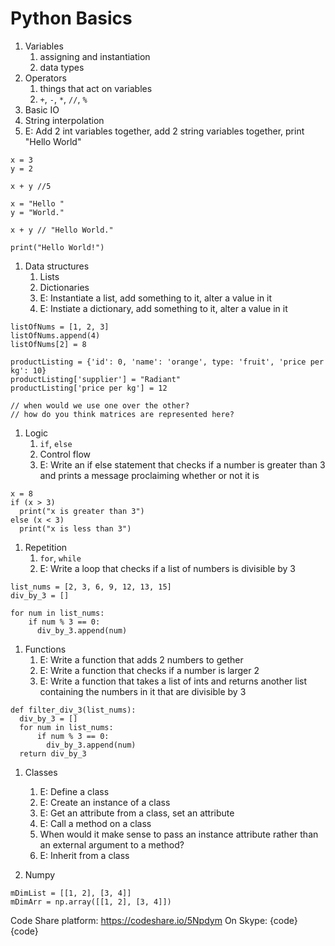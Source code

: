 # Python Basics

1. Variables
   1. assigning and instantiation
   1. data types
1. Operators
   1. things that act on variables
   1. `+`, `-`, `*`, `//`, `%`
1. Basic IO
1. String interpolation
1. E: Add 2 int variables together, add 2 string variables together, print "Hello World"

```
x = 3
y = 2

x + y //5

x = "Hello "
y = "World."

x + y // "Hello World."

print("Hello World!")

```

1. Data structures
   1. Lists
   1. Dictionaries
   1. E: Instantiate a list, add something to it, alter a value in it
   1. E: Instiate a dictionary, add something to it, alter a value in it

```
listOfNums = [1, 2, 3]
listOfNums.append(4)
listOfNums[2] = 8

productListing = {'id': 0, 'name': 'orange', type: 'fruit', 'price per kg': 10}
productListing['supplier'] = "Radiant"
productListing['price per kg'] = 12

// when would we use one over the other?
// how do you think matrices are represented here?
```

1. Logic
   1. `if`, `else`
   1. Control flow
   1. E: Write an if else statement that checks if a number is greater than 3 and prints a message proclaiming whether or not it is

```
x = 8
if (x > 3)
  print("x is greater than 3")
else (x < 3)
  print("x is less than 3")
```

1. Repetition
   1. `for`, `while`
   1. E: Write a loop that checks if a list of numbers is divisible by 3

```
list_nums = [2, 3, 6, 9, 12, 13, 15]
div_by_3 = []

for num in list_nums:
    if num % 3 == 0:
      div_by_3.append(num)
```

1. Functions
   1. E: Write a function that adds 2 numbers to gether
   1. E: Write a function that checks if a number is larger 2
   1. E: Write a function that takes a list of ints and returns another list containing the numbers in it that are divisible by 3

```
def filter_div_3(list_nums):
  div_by_3 = []
  for num in list_nums:
      if num % 3 == 0:
        div_by_3.append(num)
  return div_by_3
```

1. Classes

   1. E: Define a class
   1. E: Create an instance of a class
   1. E: Get an attribute from a class, set an attribute
   1. E: Call a method on a class
   1. When would it make sense to pass an instance attribute rather than an external argument to a method?
   1. E: Inherit from a class

1. Numpy

```
mDimList = [[1, 2], [3, 4]]
mDimArr = np.array([[1, 2], [3, 4]])
```

Code Share platform: https://codeshare.io/5Npdym
On Skype: {code} {code}
